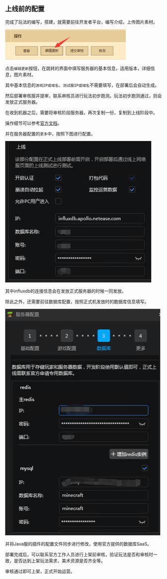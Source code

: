 ## 上线前的配置

完成了玩法的编写，搭建，就需要前往开发者平台，编写介绍，上传图片素材。

![](./images/10.png)

点击`编辑更新`按钮，在跳转的界面中填写服务器的基本信息，适用版本，详细信息，图片素材。

其中基本信息的`游戏IP或域名`、`测试服IP或域名`不需要填写，在部署后会自动生成。

然后部署审核服并提审，联系审核员进行玩法初步跑测。玩法初步跑测通过，则会发放正式服务器。

在收到机器之后，需要将审核阶段服务器，再次复制一份，复制到上线阶段中。

操作细节可以参考[官方文档](https://mc.163.com/dev/mcmanual/mc-dev/mcguide/27-%E7%BD%91%E7%BB%9C%E6%B8%B8%E6%88%8F/%E8%AF%BE%E7%A8%8B9%EF%BC%9A%E6%9C%8D%E5%8A%A1%E5%99%A8%E4%B8%8A%E7%BA%BF/%E7%AC%AC1%E8%8A%82%EF%BC%9A%E5%B9%B3%E5%8F%B0%E5%8F%91%E5%B8%83.html?catalog=1)。

并在服务器配置的`更多`中，按照下图进行配置。

![](./images/08.png)

其中influxdb的连接信息会在发放正式服务器的时候一同发放。

除此之外，还需要前往数据库配置，按照正式机发放时的数据库信息填写。

![](./images/09.png)

并将Java服的插件的配置文件同步进行修改，使用官方提供的数据库SaaS。

部署完成后，可以联系官方工作人员进行上架前审核，验证玩法是否和审核时一致，是否达到上架玩法需求，美术资源是否齐全等。

审核通过即可上架，正式开始运营。
